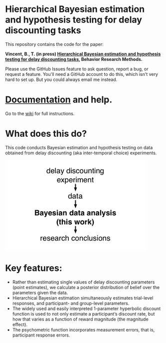 # Hierarchical Bayesian estimation and hypothesis testing for delay discounting tasks


This repository contains the code for the paper:

**Vincent, B., T. (in press) [Hierarchical Bayesian estimation and hypothesis testing for delay discounting tasks](http://link.springer.com/article/10.3758%2Fs13428-015-0672-2), Behavior Research Methods.**

Please use the GitHub Issues feature to ask question, report a bug, or request a feature. You'll need a GitHub account to do this, which isn't very hard to set up. But you could always email me instead.

# [Documentation](https://github.com/drbenvincent/delay-discounting-analysis/wiki) and help.
Go to the [wiki](https://github.com/drbenvincent/delay-discounting-analysis/wiki) for full instructions.

# What does this do?

This code conducts Bayesian estimation and hypothesis testing on data obtained from delay discounting (aka inter-temporal choice) experiments. 

![The role of this data analysis toolbox](ddToolbox/pics/overview.png)

# Key features:

* Rather than estimating single values of delay discounting parameters (point estimates), we calculate a posterior distribution of belief over the parameters given the data.
* Hierarchical Bayesian estimation simultaneously estimates trial-level responses, and participant- and group-level parameters. 
* The widely used and easily interpreted 1-parameter hyperbolic discount function is used to not only estimate a participant’s discount rate, but how that varies as a function of reward magnitude (the magnitude effect).
* The psychometric function incorporates measurement errors, that is, participant response errors.






